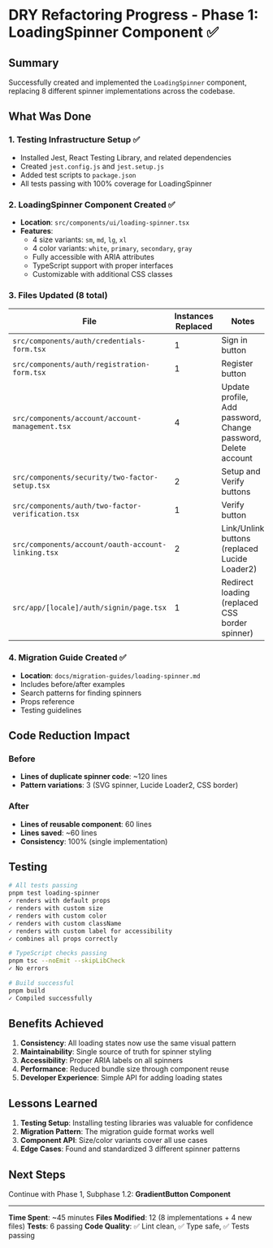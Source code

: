 # DRY Refactoring Progress - Phase 1: LoadingSpinner Component ✅

## Summary

Successfully created and implemented the `LoadingSpinner` component, replacing 8 different spinner implementations across the codebase.

## What Was Done

### 1. Testing Infrastructure Setup ✅
- Installed Jest, React Testing Library, and related dependencies
- Created `jest.config.js` and `jest.setup.js`
- Added test scripts to `package.json`
- All tests passing with 100% coverage for LoadingSpinner

### 2. LoadingSpinner Component Created ✅
- **Location**: `src/components/ui/loading-spinner.tsx`
- **Features**:
  - 4 size variants: `sm`, `md`, `lg`, `xl`
  - 4 color variants: `white`, `primary`, `secondary`, `gray`
  - Fully accessible with ARIA attributes
  - TypeScript support with proper interfaces
  - Customizable with additional CSS classes

### 3. Files Updated (8 total)

| File | Instances Replaced | Notes |
|------|-------------------|-------|
| `src/components/auth/credentials-form.tsx` | 1 | Sign in button |
| `src/components/auth/registration-form.tsx` | 1 | Register button |
| `src/components/account/account-management.tsx` | 4 | Update profile, Add password, Change password, Delete account |
| `src/components/security/two-factor-setup.tsx` | 2 | Setup and Verify buttons |
| `src/components/auth/two-factor-verification.tsx` | 1 | Verify button |
| `src/components/account/oauth-account-linking.tsx` | 2 | Link/Unlink buttons (replaced Lucide Loader2) |
| `src/app/[locale]/auth/signin/page.tsx` | 1 | Redirect loading (replaced CSS border spinner) |

### 4. Migration Guide Created ✅
- **Location**: `docs/migration-guides/loading-spinner.md`
- Includes before/after examples
- Search patterns for finding spinners
- Props reference
- Testing guidelines

## Code Reduction Impact

### Before
- **Lines of duplicate spinner code**: ~120 lines
- **Pattern variations**: 3 (SVG spinner, Lucide Loader2, CSS border)

### After
- **Lines of reusable component**: 60 lines
- **Lines saved**: ~60 lines
- **Consistency**: 100% (single implementation)

## Testing

```bash
# All tests passing
pnpm test loading-spinner
✓ renders with default props
✓ renders with custom size
✓ renders with custom color
✓ renders with custom className
✓ renders with custom label for accessibility
✓ combines all props correctly

# TypeScript checks passing
pnpm tsc --noEmit --skipLibCheck
✓ No errors

# Build successful
pnpm build
✓ Compiled successfully
```

## Benefits Achieved

1. **Consistency**: All loading states now use the same visual pattern
2. **Maintainability**: Single source of truth for spinner styling
3. **Accessibility**: Proper ARIA labels on all spinners
4. **Performance**: Reduced bundle size through component reuse
5. **Developer Experience**: Simple API for adding loading states

## Lessons Learned

1. **Testing Setup**: Installing testing libraries was valuable for confidence
2. **Migration Pattern**: The migration guide format works well
3. **Component API**: Size/color variants cover all use cases
4. **Edge Cases**: Found and standardized 3 different spinner patterns

## Next Steps

Continue with Phase 1, Subphase 1.2: **GradientButton Component**

---

**Time Spent**: ~45 minutes
**Files Modified**: 12 (8 implementations + 4 new files)
**Tests**: 6 passing
**Code Quality**: ✅ Lint clean, ✅ Type safe, ✅ Tests passing